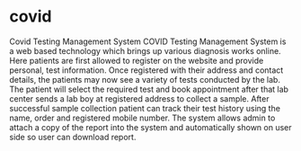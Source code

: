 # covid
Covid Testing Management System
COVID Testing Management System is a web based technology which brings up various diagnosis works online.
Here patients are first allowed to register on the website and provide personal, test information. Once registered with their address and contact details, the patients may now see a variety of tests conducted by the lab. 
The patient will select the required test and book appointment after that lab center sends a lab boy at registered address to collect a sample. 
After successful sample collection patient can track their test history using the name, order and registered mobile number.
The system allows admin to attach a copy of the report into the system and automatically shown on user side so user can download report.
